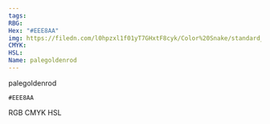 ```yaml
---
tags:
RBG:
Hex: "#EEE8AA"
img: https://filedn.com/l0hpzxl1f01yT7GHxtF8cyk/Color%20Snake/standard_csv_to_svg//#EEE8AA.svg
CMYK:
HSL:
Name: palegoldenrod
---
```

palegoldenrod
```palette
#EEE8AA
```
RGB
CMYK
HSL